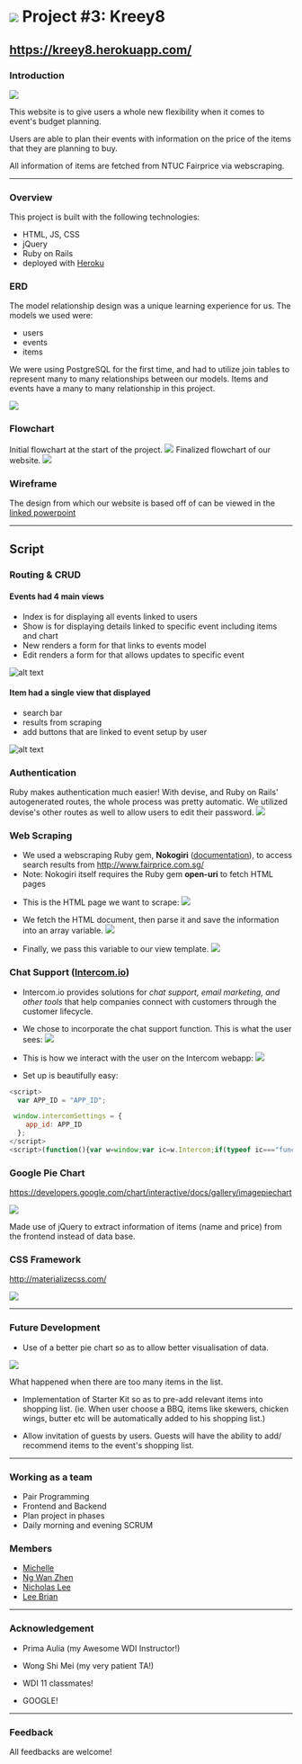 # ![](https://ga-dash.s3.amazonaws.com/production/assets/logo-9f88ae6c9c3871690e33280fcf557f33.png) Project #3: Kreey8

https://kreey8.herokuapp.com/
---

### Introduction

![](/app/assets/images/logo.png)


This website is to give users a whole new flexibility when it comes to event's budget planning.

Users are able to plan their events with information on the price of the items that they are planning to buy.

All information of items are fetched from NTUC Fairprice via webscraping.

---

### Overview
This project is built with the following technologies:

- HTML, JS, CSS
- jQuery
- Ruby on Rails
- deployed with [Heroku](https://www.heroku.com)

### ERD
The model relationship design was a unique learning experience for us. The models we used were:
- users
- events
- items

We were using PostgreSQL for the first time, and had to utilize join tables to represent many to many relationships between our models.
Items and events have a many to many relationship in this project.

![](/app/assets/images/ERD.png)

### Flowchart
Initial flowchart at the start of the project.
![](/app/assets/images/early_flow.png)
Finalized flowchart of our website.
![](/app/assets/images/final_flow.png)

### Wireframe
The design from which our website is based off of can be viewed in the [linked powerpoint](https://docs.google.com/presentation/d/1ml9hg4V50Hcqb_tYOU9-8_3El5K8Qn-v4llbk1H_qno/edit#slide=id.p)

---
## Script

### Routing & CRUD
#### Events had 4 main views
* Index is for displaying all events linked to users
* Show is for displaying details linked to specific event including items and chart
* New renders a form for that links to events model
* Edit renders a form for that allows updates to specific event

![alt text](app/assets/images/eventMVC.png?raw=true 'start')

#### Item had a single view that displayed
* search bar
* results from scraping
* add buttons that are linked to event setup by user

![alt text](app/assets/images/ItemMVC.png?raw=true 'start')


### Authentication
Ruby makes authentication much easier! With devise, and Ruby on Rails' autogenerated routes, the whole process was pretty automatic. We utilized devise's other routes as well to allow users to edit their password.
![](/app/assets/images/edit_user.png)

### Web Scraping

- We used a webscraping Ruby gem, __Nokogiri__ ([documentation](https://github.com/sparklemotion/nokogiri)), to access search results from http://www.fairprice.com.sg/
- Note: Nokogiri itself requires the Ruby gem __open-uri__ to fetch HTML pages

* This is the HTML page we want to scrape:
![](/app/assets/images/ntuc_search_results.png)

* We fetch the HTML document, then parse it and save the information into an array variable.
![](/app/assets/images/nokogiri.png)

* Finally, we pass this variable to our view template.
![](/app/assets/images/nokogiri_view.png)

### Chat Support ([Intercom.io](intercom.io))
- Intercom.io provides solutions for _chat support, email marketing, and other tools_ that help companies connect with customers through the customer lifecycle.

* We chose to incorporate the chat support function. This is what the user sees:
![](/app/assets/images/intercom_customer.png)

* This is how we interact with the user on the Intercom webapp:
![](/app/assets/images/intercom_agent.png)

* Set up is beautifully easy:

```javascript
<script>
  var APP_ID = "APP_ID";

 window.intercomSettings = {
    app_id: APP_ID
  };
</script>
<script>(function(){var w=window;var ic=w.Intercom;if(typeof ic==="function"){ic('reattach_activator');ic('update',intercomSettings);}else{var d=document;var i=function(){i.c(arguments)};i.q=[];i.c=function(args){i.q.push(args)};w.Intercom=i;function l(){var s=d.createElement('script');s.type='text/javascript';s.async=true;s.src='https://widget.intercom.io/widget/APP_ID';var x=d.getElementsByTagName('script')[0];x.parentNode.insertBefore(s,x);}if(w.attachEvent){w.attachEvent('onload',l);}else{w.addEventListener('load',l,false);}}})()</script>
```

### Google Pie Chart

https://developers.google.com/chart/interactive/docs/gallery/imagepiechart

![](/app/assets/images/piechartgood.png)

Made use of jQuery to extract information of items (name and price) from the frontend instead of data base.


### CSS Framework
http://materializecss.com/

![](/app/assets/images/materialize.png)

---
### Future Development

- Use of a better pie chart so as to allow better visualisation of data.

![](/app/assets/images/piechartugly.png)

What happened when there are too many items in the list.

- Implementation of Starter Kit so as to pre-add relevant items into shopping list. (ie. When user choose a BBQ, items like skewers, chicken wings, butter etc will be automatically added to his shopping list.)

- Allow invitation of guests by users. Guests will have the ability to add/ recommend items to the event's shopping list.

---

### Working as a team
- Pair Programming
- Frontend and Backend
- Plan project in phases
- Daily morning and evening SCRUM

### Members
- [Michelle](https://github.com/michelleylai)
- [Ng Wan Zhen](https://github.com/thecodingdog)
- [Nicholas Lee](https://github.com/nicoalee)
- [Lee Brian](https://github.com/bleetdh)

---


### Acknowledgement ###
* Prima Aulia (my Awesome WDI Instructor!)

* Wong Shi Mei (my very patient TA!)

* WDI 11 classmates!

* GOOGLE!

---

### Feedback ###
All feedbacks are welcome!
